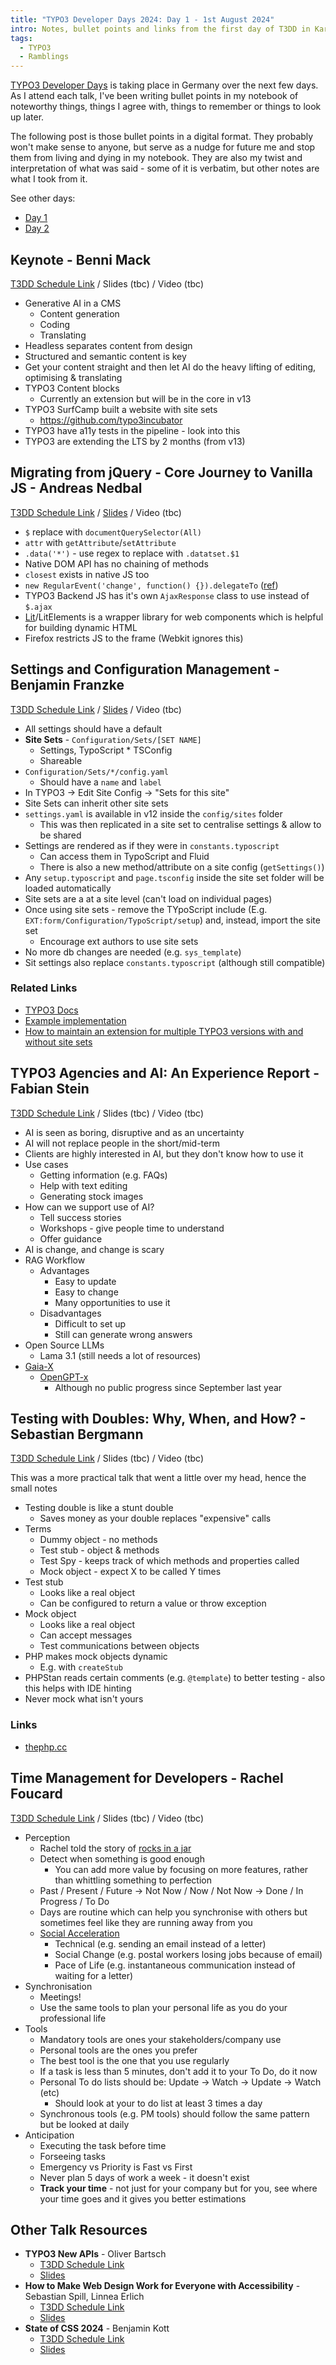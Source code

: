 ```yaml
---
title: "TYPO3 Developer Days 2024: Day 1 - 1st August 2024"
intro: Notes, bullet points and links from the first day of T3DD in Karlsruhe, Germany
tags:
  - TYPO3
  - Ramblings
---
```


[TYPO3 Developer Days](https://t3dd24.typo3.com/) is taking place in Germany over the next few days. As I attend each talk, I've been writing bullet points in my notebook of noteworthy things, things I agree with, things to remember or things to look up later.

The following post is those bullet points in a digital format. They probably won't make sense to anyone, but serve as a nudge for future me and stop them from living and dying in my notebook. They are also my twist and interpretation of what was said - some of it is verbatim, but other notes are what I took from it.

See other days:

- [Day 1](/blog/typo3-developer-days-2024-day-1-1st-august-2024/)
- [Day 2](/blog/typo3-developer-days-2024-day-2-2nd-august-2024/)

## Keynote - Benni Mack

[T3DD Schedule Link](https://t3dd24.typo3.com/program/sessions/keynote-808) / Slides (tbc) / Video (tbc)

- Generative AI in a CMS
	- Content generation
	- Coding
	- Translating
- Headless separates content from design
- Structured and semantic content is key
- Get your content straight and then let AI do the heavy lifting of editing, optimising & translating
- TYPO3 Content blocks
	- Currently an extension but will be in the core in v13
- TYPO3 SurfCamp built a website with site sets
	- https://github.com/typo3incubator
- TYPO3 have a11y tests in the pipeline - look into this
- TYPO3 are extending the LTS by 2 months (from v13)

## Migrating from jQuery - Core Journey to Vanilla JS - Andreas Nedbal

[T3DD Schedule Link](https://t3dd24.typo3.com/program/sessions/migrating-from-jquery-core-journey-to-vanilla-js-775) / [Slides](https://www.slideshare.net/slideshow/migrating-from-jquery-core-journey-to-vanilla-js/270669719) / Video (tbc)

- `$` replace with `documentQuerySelector(All)`
- `attr` with `getAttribute`/`setAttribute`
- `.data('*')` - use regex to replace with `.datatset.$1`
- Native DOM API has no chaining of methods
- `closest` exists in native JS too
- `new RegularEvent('change', function() {}).delegateTo` ([ref](https://docs.typo3.org/m/typo3/reference-coreapi/main/en-us/ApiOverview/Events/JavaScript/Index.html))
- TYPO3 Backend JS has it's own `AjaxResponse` class to use instead of `$.ajax`
- [Lit](https://lit.dev/)/LitElements is a wrapper library for web components which is helpful for building dynamic HTML
- Firefox restricts JS to the frame (Webkit ignores this)

## Settings and Configuration Management - Benjamin Franzke

[T3DD Schedule Link](https://t3dd24.typo3.com/program/sessions/settings-and-configuration-management-810) / [Slides](https://docs.google.com/presentation/d/11H_FuNmwV-PXeo6AXqBpRSHaw9ANvwZhKjPah830WcY/edit) / Video (tbc)

- All settings should have a default
- **Site Sets** - `Configuration/Sets/[SET NAME]`
	- Settings, TypoScript * TSConfig
	- Shareable
- `Configuration/Sets/*/config.yaml`
	- Should have a `name` and `label`
- In TYPO3 -> Edit Site Config -> "Sets for this site"
- Site Sets can inherit other site sets
- `settings.yaml` is available in v12 inside the `config/sites` folder
	- This was then replicated in a site set to centralise settings & allow to be shared
- Settings are rendered as if they were in `constants.typoscript`
	- Can access them in TypoScript and Fluid
	- There is also a new method/attribute on a site config (`getSettings()`)
- Any `setup.typoscript` and `page.tsconfig` inside the site set folder will be loaded automatically
- Site sets are a at a site level (can't load on individual pages)
- Once using site sets - remove the TYpoScript include (E.g. `EXT:form/Configuration/TypoScript/setup`) and, instead, import the site set
	- Encourage ext authors to use site sets
- No more db changes are needed (e.g. `sys_template`)
- Sit settings also replace `constants.typoscript` (although still compatible)

### Related Links

- [TYPO3 Docs](ttps://docs.typo3.org/m/typo3/tutorial-sitepackage/main/en-us/ExtensionConfiguration/Index.html#site_set)
- [Example implementation](https://packagist.org/packages/t3docs/site-package)
- [How to maintain an extension for multiple TYPO3 versions with and without site sets](https://brotkrueml.dev/how-to-maintain-an-extension-for-multiple-typo3-versions-with-and-without-site-sets/)

## TYPO3 Agencies and AI: An Experience Report - Fabian Stein

[T3DD Schedule Link](https://t3dd24.typo3.com/program/sessions/typo3-agencies-and-ai-an-experience-report-764) / Slides (tbc) / Video (tbc)

- AI is seen as boring, disruptive and as an uncertainty
- AI will not replace people in the short/mid-term
- Clients are highly interested in AI, but they don't know how to use it
- Use cases
	- Getting information (e.g. FAQs)
	- Help with text editing
	- Generating stock images
- How can we support use of AI?
	- Tell success stories
	- Workshops - give people time to understand
	- Offer guidance
- AI is change, and change is scary
- RAG Workflow
	- Advantages
		- Easy to update
		- Easy to change
		- Many opportunities to use it
	- Disadvantages
		- Difficult to set up
		- Still can generate wrong answers
- Open Source LLMs
	- Lama 3.1 (still needs a lot of resources)
- [Gaia-X](https://gaia-x.eu/)
	- [OpenGPT-x](https://opengpt-x.de/en/)
		- Although no public progress since September last year


## Testing with Doubles: Why, When, and How? - Sebastian Bergmann

[T3DD Schedule Link](https://t3dd24.typo3.com/program/sessions/testing-with-doubles-why-when-and-how-777) / Slides (tbc) / Video (tbc)

This was a more practical talk that went a little over my head, hence the small notes

- Testing double is like a stunt double
	- Saves money as your double replaces "expensive" calls
- Terms
	- Dummy object - no methods
	- Test stub - object & methods
	- Test Spy - keeps track of which methods and properties called
	- Mock object - expect X to be called Y times
- Test stub
	- Looks like a real object
	- Can be configured to return a value or throw exception
- Mock object
	- Looks like a real object
	- Can accept messages
	- Test communications between objects
- PHP makes mock objects dynamic
	- E.g. with `createStub`
- PHPStan reads certain comments (e.g. `@template`) to better testing - also this helps with IDE hinting
- Never mock what isn't yours

### Links

- [thephp.cc](https://thephp.cc/)

## Time Management for Developers - Rachel Foucard

[T3DD Schedule Link](https://t3dd24.typo3.com/program/sessions/time-management-for-developers-794) / Slides (tbc) / Video (tbc)

- Perception
	- Rachel told the story of [rocks in a jar](https://www.youtube.com/watch?v=cPgMeKfQFq8)
	- Detect when something is good enough
		- You can add more value by focusing on more features, rather than whittling something to perfection
	- Past / Present / Future -> Not Now / Now / Not Now -> Done / In Progress / To Do
	- Days are routine which can help you synchronise with others but sometimes feel like they are running away from you
	- [Social Acceleration](https://cup.columbia.edu/book/social-acceleration/9780231148344)
		- Technical (e.g. sending an email instead of a letter)
		- Social Change (e.g. postal workers losing jobs because of email)
		- Pace of Life (e.g. instantaneous communication instead of waiting for a letter)
- Synchronisation
	- Meetings!
	- Use the same tools to plan your personal life as you do your professional life
- Tools
	- Mandatory tools are ones your stakeholders/company use
	- Personal tools are the ones you prefer
	- The best tool is the one that you use regularly
	- If a task is less than 5 minutes, don't add it to your To Do, do it now
	- Personal To do lists should be: Update -> Watch -> Update -> Watch (etc)
		- Should look at your to do list at least 3 times a day
	- Synchronous tools (e.g. PM tools) should follow the same pattern but be looked at daily
- Anticipation
	- Executing the task before time
	- Forseeing tasks
	- Emergency vs Priority is Fast vs First
	- Never plan 5 days of work a week - it doesn't exist
	- **Track your time** - not just for your company but for you, see where your time goes and it gives you better estimations

## Other Talk Resources

- **TYPO3 New APIs** - Oliver Bartsch
	- [T3DD Schedule Link](https://t3dd24.typo3.com/de/programm/sessions/typo3-new-apis-757)
	- [Slides](https://drive.google.com/file/d/15kghD9LHywH019Vj2PpFDx0PWfkNbqEx/edit)
- **How to Make Web Design Work for Everyone with Accessibility** - Sebastian Spill, Linnea Erlich
	- [T3DD Schedule Link](https://t3dd24.typo3.com/de/programm/sessions/how-to-make-web-design-work-for-everyone-with-accessibility-790)
	- [Slides](https://www.sunzinet.com/hubfs/01.%20Lead%20Magnets/07.%20Pr%C3%A4sentation/T3DD24_Accessibility_Talk_SUNZINET.pdf)
- **State of CSS 2024** - Benjamin Kott
	- [T3DD Schedule Link](https://t3dd24.typo3.com/de/programm/sessions/state-of-css-2024-809)
	- [Slides](https://1drv.ms/b/s!At8IOkyxQ06SvfpFbPFMMCba_-XlQA?e=iR9Zsp)
